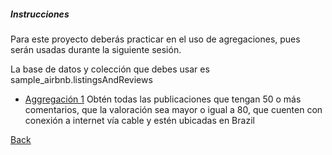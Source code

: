##### Instrucciones

Para este proyecto deberás practicar en el uso de agregaciones, pues serán usadas
durante la siguiente sesión.

La base de datos y colección que debes usar es sample_airbnb.listingsAndReviews

* [Aggregación 1](Agg01.json) Obtén todas las publicaciones que tengan 50 o más
comentarios, que la valoración sea mayor o igual a 80, que cuenten con conexión a
internet vía cable y estén ubicadas en Brazil

[Back](\..)
